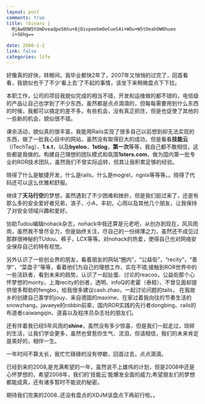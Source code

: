 ```yaml
--- 
layout: post
comments: true
title: !binary |
  MjAwOOW5tOmDveadpeS6hu+8jOivpeebmOeCueS4i+WOu+W5tOeahOWOhueo
  i+S6hg==

date: 2008-1-2
link: false
categories: life
---
```

<p>好像真的好快，转眼间，我毕业都快2年了，2007年又悄悄的过完了，回首看看，我貌似也干了不少&lsquo;看上去&rsquo;了不起的事情，该坐下来稍微盘点下下拉。</p>
<p>本职工作，公司的项目我貌似完成的相当不错，开发和运维做的都不错的，电信级的产品让自己也学到了不少东西，虽然都是点点滴滴的，但每每需要用到什么东西的时候，我都可以搞定的差不多。有些机会，没有真正抓住，但是也促使了其他的一些新的机会，貌似很不错。</p>
<p>课余活动，貌似真的很丰富，我能用Rails实现了很多自己以前想到却无法实现的东西，做了一批我心目中的网站，虽然没有取得巨大的成功，但是看看<strong>技能云</strong>（iTechTag）、<strong>1.s.t</strong>，以及<strong>byeloo</strong>，<strong>1stlog</strong>，<strong>第一次</strong>等等，我自己都不敢相信，这些都是我做的。构建自己理想的团队模式和氛围<strong>1sters.com</strong>，做为国内第一批专业的ROR技术团队，虽然我们不曾实际运转，但其让我积累足够的经验。</p>
<p>晓得了什么是敏捷开发，什么是rails，什么是mogrel，ngnix等等等。。晓得了代码还可以这么优雅和舒服。</p>
<p>继续了<strong>天马行空</strong>的梦想，虽然遇到了不少困难和挫折，但是我们挺过来了，还是有那么多的安全爱好者兄弟，浪子，小A，丰初，心雨以及其他几个朋友，让我保持了对安全领域兴趣和爱好。</p>
<p>协助Tudou编辑nohack杂志，nohack中我还算是元老吧，从创办到现在，风风雨雨，虽然我不曾尽全力，但是始终关注，尽自己的一份绵薄之力，虽然还不成见过那群很神秘的TUdou、裤子，LCX等等。对nohack的热爱，使得自己也对网络安全保存自己的特有视觉。</p>
<p>另外认识了一些创业界的朋友，看着朋友的网站&ldquo;圈内&rdquo;，&ldquo;公益街&rdquo;，&ldquo;recity&rdquo;，&ldquo;善学&rdquo;，&ldquo;菜盘子&rdquo;等等，看着他们为自己的理想工作，实在不错;接触到ROR世界中的一些活跃者，看到未来的趋势。认识了一起扯蛋、讨论的reacoo，公益街那个心怀梦想的monty，上海recity的创者，透明、infoQ的老霍（泰稳）、不曾见面却提供很多帮助的fengbo，给我很多建议cash.zhao，一起讨论问题的tails， 在我故乡的创建自己善学的jouy、来自德国的maxime、在家过着我向往的节奏生活的snowzhang，javaeye的robbin前辈，国内ROR实践的先行者dongbing、rails的布道者caiwangqin、道喜以及程序员杂志社的朋友们。</p>
<p>还有伴着我已经5年风雨的<strong>shine</strong>，虽然没有多少惊喜，但是我们一起走过，琐碎的生活，让我们学会更多，虽然也曾惹你生气、流泪，但请相信，我们的未来肯定是美好的，相伴一生。</p>
<p>一年时间不算太长，我忙忙碌碌的没有停歇，回首过去，点点滴滴。</p>
<p>已经到来的2008,是充满希望的一年，虽然说不上雄伟的计划，但是2008中还是心怀梦想的，希望2008年，我们的&rsquo;技能云&lsquo;能爆发全面的威力;希望朋友们的梦想都能成真，还有诸多暂时不能说的秘密。</p>
<p>期待我们完美的2008..还没有盘点的XDJM该盘点下再前行啦。。</p>
<p>&nbsp;</p>
<p>&nbsp;</p>
